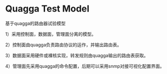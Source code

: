 
Quagga Test Model
======

基于quagga的路由器试验模型

1）采用控制面，数据面，管理面分离的模型。

2）控制面由quagga负责路由协议的运作，并输出路由表。

3）数据面采用硬件或裸核实现，转发规则由quagga输出的路由表获取。

4）管理面先采用quagga的命令配置，后期可以采用snmp对接可视化配置界面。


